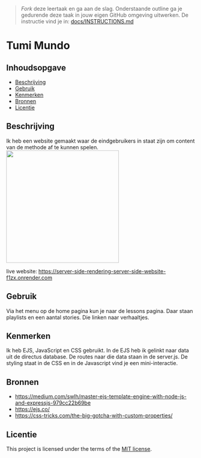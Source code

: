 > _Fork_ deze leertaak en ga aan de slag. Onderstaande outline ga je gedurende deze taak in jouw eigen GitHub omgeving uitwerken. De instructie vind je in: [docs/INSTRUCTIONS.md](docs/INSTRUCTIONS.md)

# Tumi Mundo

## Inhoudsopgave

  * [Beschrijving](#beschrijving)
  * [Gebruik](#gebruik)
  * [Kenmerken](#kenmerken)
  * [Bronnen](#bronnen)
  * [Licentie](#licentie)

## Beschrijving
Ik heb een website gemaakt waar de eindgebruikers in staat zijn om content van de methode af te kunnen spelen. 
<img src="https://github.com/Hadil24A/server-side-rendering-server-side-website/assets/144008714/a5118140-5b2c-4316-9fdd-14dfa9658448" width="300px">

live website: https://server-side-rendering-server-side-website-f1zx.onrender.com
## Gebruik
Via het menu op de home pagina kun je naar de lessons pagina. Daar staan playlists en een aantal stories. Die linken naar verhaaltjes.

## Kenmerken
Ik heb EJS, JavaScript en CSS gebruikt. In de EJS heb ik gelinkt naar data uit de directus database. De routes naar die data staan in de server.js. De styling staat in de CSS en in de Javascript vind je een mini-interactie.

## Bronnen
* https://medium.com/swlh/master-ejs-template-engine-with-node-js-and-expressjs-979cc22b69be
* https://ejs.co/
* https://css-tricks.com/the-big-gotcha-with-custom-properties/
  
## Licentie

This project is licensed under the terms of the [MIT license](./LICENSE).
